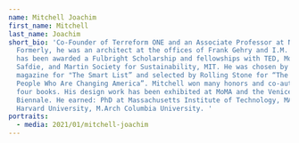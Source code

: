 ```yaml
---
name: Mitchell Joachim
first_name: Mitchell
last_name: Joachim
short_bio: 'Co-Founder of Terreform ONE and an Associate Professor at NYU.
  Formerly, he was an architect at the offices of Frank Gehry and I.M. Pei. He
  has been awarded a Fulbright Scholarship and fellowships with TED, Moshe
  Safdie, and Martin Society for Sustainability, MIT. He was chosen by Wired
  magazine for "The Smart List” and selected by Rolling Stone for “The 100
  People Who Are Changing America”. Mitchell won many honors and co-authored
  four books. His design work has been exhibited at MoMA and the Venice
  Biennale. He earned: PhD at Massachusetts Institute of Technology, MAUD
  Harvard University, M.Arch Columbia University. '
portraits:
  - media: 2021/01/mitchell-joachim
---
```

